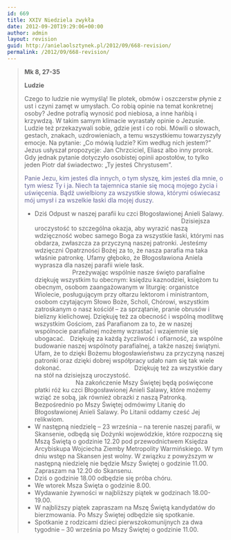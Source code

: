 ```yaml
---
id: 669
title: XXIV Niedziela zwykła
date: 2012-09-20T19:29:06+00:00
author: admin
layout: revision
guid: http://anielaolsztynek.pl/2012/09/668-revision/
permalink: /2012/09/668-revision/
---
```

> **Mk 8, 27-35**
> 
> **Ludzie**
> 
> Czego to ludzie nie wymyślą! Ile plotek, obmów i oszczerstw płynie z ust i czyni zamęt w umysłach. Co robią opinie na temat konkretnej osoby? Jedne potrafią wynosić pod niebiosa, a inne hańbią i krzywdzą. W takim samym klimacie wyrastały opinie o Jezusie. Ludzie też przekazywali sobie, gdzie jest i co robi. Mówili o słowach, gestach, znakach, uzdrowieniach, a temu wszystkiemu towarzyszyły emocje. Na pytanie: &#8222;Co mówią ludzie? Kim według nich jestem?&#8221; Jezus usłyszał propozycje: Jan Chrzciciel, Eliasz albo inny prorok. Gdy jednak pytanie dotyczyło osobistej opinii apostołów, to tylko jeden Piotr dał świadectwo: &#8222;Ty jesteś Chrystusem&#8221;.
> 
> <span style="color: #666699;">Panie Jezu, kim jesteś dla innych, o tym słyszę, kim jesteś dla mnie, o tym wiesz Ty i ja. Niech ta tajemnica stanie się mocą mojego życia i uświęcenia. Bądź uwielbiony za wszystkie słowa, którymi oświecasz mój umysł i za wszelkie łaski dla mojej duszy.</span>
> 
>   * <span style="font-style: normal;">Dziś Odpust w naszej parafii ku czci Błogosławionej Anieli Salawy.                                                                                       Dzisiejsza uroczystość to szczególna okazja, aby wyrazić naszą wdzięczność wobec samego Boga za wszystkie łaski, którymi nas obdarza, zwłaszcza za przyczyną naszej patronki. Jesteśmy wdzięczni Opatrzności Bożej za to, że nasza parafia ma taka właśnie patronkę. Ufamy głęboko, że Błogosławiona Aniela wyprasza dla naszej parafii wiele łask.                                                                     Przeżywając wspólnie nasze święto parafialne dziękuję wszystkim tu obecnym: księdzu kaznodziei, księżom tu obecnym, osobom zaangażowanym w liturgię: organistce Wiolecie, posługującym przy ołtarzu lektorom i ministrantom, osobom czytającym Słowo Boże, Scholi, Chórowi, wszystkim zatroskanym o nasz kościół &#8211; za sprzątanie, pranie obrusów i bielizny kielichowej. Dziękuję też za obecność i wspólną modlitwę wszystkim Gościom, zaś Parafianom za to, że w naszej wspólnocie parafialnej możemy wzrastać i wzajemnie się ubogacać.   Dziękuję za każdą życzliwość i ofiarność, za wspólne budowanie naszej wspólnoty parafialnej, a także naszej świątyni. Ufam, że to dzięki Bożemu błogosławieństwu za przyczyną naszej patronki oraz dzięki dobrej współpracy udało nam się tak wiele dokonać.                                           Dziękuję też za wszystkie dary na stół na dzisiejszą uroczystość.                                                                               Na zakończenie Mszy Świętej będą poświęcone płatki róż ku czci Błogosławionej Anieli Salawy, które możemy wziąć ze sobą, jak również obrazki z naszą Patronką.         Bezpośrednio po Mszy Świętej odmówimy Litanię do Błogosławionej Anieli Salawy. Po Litanii oddamy cześć Jej relikwiom.</span>
>   * <span style="font-style: normal;">W następną niedzielę &#8211; 23 września &#8211; na terenie naszej parafii, w Skansenie, odbędą się Dożynki wojewódzkie, które rozpoczną się Mszą Świętą o godzinie 12.20 pod przewodnictwem Księdza Arcybiskupa Wojciecha Ziemby Metropolity Warmińskiego. W tym dniu wstęp na Skansen jest wolny. W związku z powyższym w następną niedzielę nie będzie Mszy Świętej o godzinie 11.00. Zapraszam na 12.20 do Skansenu.</span>
>   * <span style="font-style: normal;">Dziś o godzinie 18.00 odbędzie się próba chóru.</span>
>   * <span style="font-style: normal;">We wtorek Msza Święta o godzinie 8.00.</span>
>   * <span style="font-style: normal;">Wydawanie żywności w najbliższy piątek w godzinach 18.00-19.00.</span>
>   * <span style="font-style: normal;">W najbliższy piątek zapraszam na Mszę Świętą kandydatów do bierzmowania. Po Mszy Świętej odbędzie się spotkanie.</span>
>   * <span style="font-style: normal;">Spotkanie z rodzicami dzieci pierwszokomunijnych za dwa tygodnie &#8211; 30 września po Mszy Świętej o godzinie 11.00.</span>